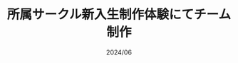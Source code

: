 ---
title: "所属サークル新入生制作体験にてチーム制作"
date: "2024/06"
description: "所属しているサークルの新入生制作体験にて、新入生同士でチームを組み、Webアプリケーションを制作しました。私はチームリーダーとして、フロントエンドの雛形実装、制作リポジトリの管理、スケジュール管理、認証機能の実装を担当しました。"
tags: ["Next.js", "Firebase", "DB"]
links: [
    {
        name: "shareable-todolist", 
        url: "https://shareable-todo.nenrin.me/"
    }, 
    {
        name: "GitHub",
        url: "https://github.com/nenrinyear/shareable-todolist"
    },
]
---